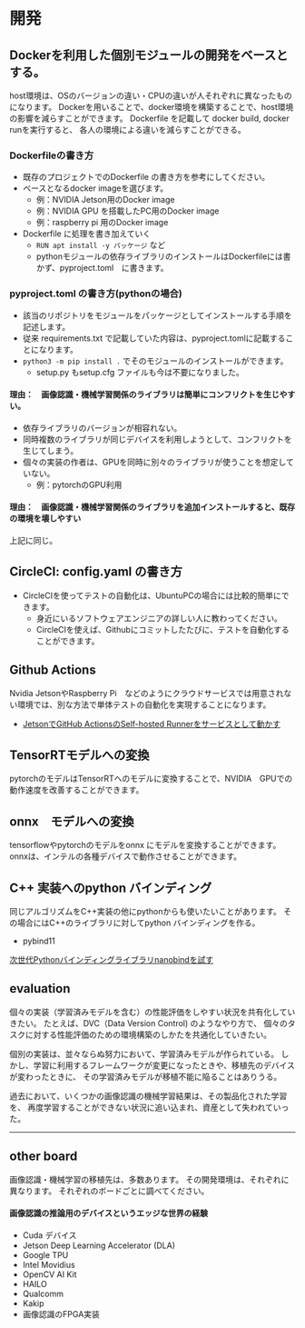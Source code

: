 # 開発

## Dockerを利用した個別モジュールの開発をベースとする。
host環境は、OSのバージョンの違い・CPUの違いが人それぞれに異なったものになります。
Dockerを用いることで、docker環境を構築することで、host環境の影響を減らすことができます。
Dockerfile を記載して docker build, docker runを実行すると、
各人の環境による違いを減らすことができる。

### Dockerfileの書き方
- 既存のプロジェクトでのDockerfile の書き方を参考にしてください。
- ベースとなるdocker imageを選びます。
  - 例：NVIDIA Jetson用のDocker image
  - 例：NVIDIA GPU を搭載したPC用のDocker image
  - 例：raspberry pi 用のDocker image
- Dockerfile に処理を書き加えていく
  - `RUN apt install -y パッケージ` など
  - pythonモジュールの依存ライブラリのインストールはDockerfileには書かず、pyproject.toml　に書きます。

### pyproject.toml の書き方(pythonの場合)
- 該当のリポジトリをモジュールをパッケージとしてインストールする手順を記述します。
- 従来 requirements.txt で記載していた内容は、pyproject.tomlに記載することになります。
- `python3 -m pip install .` でそのモジュールのインストールができます。
  - setup.py もsetup.cfg ファイルも今は不要になりました。


#### 理由：　画像認識・機械学習関係のライブラリは簡単にコンフリクトを生じやすい。
- 依存ライブラリのバージョンが相容れない。
- 同時複数のライブラリが同じデバイスを利用しようとして、コンフリクトを生じてしまう。
- 個々の実装の作者は、GPUを同時に別々のライブラリが使うことを想定していない。
  - 例：pytorchのGPU利用

#### 理由：　画像認識・機械学習関係のライブラリを追加インストールすると、既存の環境を壊しやすい
上記に同じ。


## CircleCI: config.yaml の書き方
- CircleCIを使ってテストの自動化は、UbuntuPCの場合には比較的簡単にできます。
  - 身近にいるソフトウェアエンジニアの詳しい人に教わってください。
  - CircleCIを使えば、Githubにコミットしたたびに、テストを自動化することができます。
## Github Actions
Nvidia JetsonやRaspberry Pi　などのようにクラウドサービスでは用意されない環境では、別な方法で単体テストの自動化を実現することになります。
- [JetsonでGitHub ActionsのSelf-hosted Runnerをサービスとして動かす](https://qiita.com/ynott/items/8ec1dbfe14f3225bbe70)


## TensorRTモデルへの変換
pytorchのモデルはTensorRTへのモデルに変換することで、NVIDIA　GPUでの動作速度を改善することができます。

## onnx　モデルへの変換
tensorflowやpytorchのモデルをonnx にモデルを変換することができます。
onnxは、インテルの各種デバイスで動作させることができます。

## C++ 実装へのpython バインディング
同じアルゴリズムをC++実装の他にpythonからも使いたいことがあります。
その場合にはC++のライブラリに対してpython バインディングを作る。
- pybind11

[次世代Pythonバインディングライブラリnanobindを試す](https://zenn.dev/neka_nat/articles/c01449087a7ff6)


## evaluation
個々の実装（学習済みモデルを含む）の性能評価をしやすい状況を共有化していきたい。
たとえば、DVC（Data Version Control) のようなやり方で、
個々のタスクに対する性能評価のための環境構築のしかたを共通化していきたい。


個別の実装は、並々ならぬ努力において、学習済みモデルが作られている。
しかし、学習に利用するフレームワークが変更になったときや、移植先のデバイスが変わったときに、
その学習済みモデルが移植不能に陥ることはありうる。

過去において、いくつかの画像認識の機械学習結果は、その製品化された学習を、
再度学習することができない状況に追い込まれ、資産として失われていった。



----
## other board
画像認識・機械学習の移植先は、多数あります。
その開発環境は、それぞれに異なります。
それぞれのボードごとに調べてください。

#### 画像認識の推論用のデバイスというエッジな世界の経験
- Cuda デバイス
- Jetson Deep Learning Accelerator (DLA)
- Google TPU
- Intel Movidius
- OpenCV AI Kit
- HAILO
- Qualcomm
- Kakip
- 画像認識のFPGA実装

